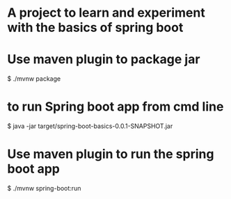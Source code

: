 # A project to learn and experiment with the basics of spring boot

# Use maven plugin to package jar
$ ./mvnw package

# to run Spring boot app from cmd line
$ java -jar target/spring-boot-basics-0.0.1-SNAPSHOT.jar

# Use maven plugin to run the spring boot app
$ ./mvnw spring-boot:run
 
